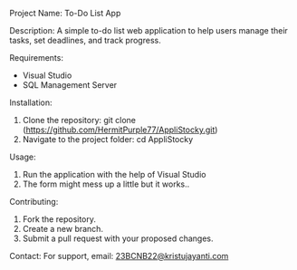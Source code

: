 Project Name: To-Do List App

Description:
A simple to-do list web application to help users manage their tasks, set deadlines, and track progress.

Requirements:
- Visual Studio
- SQL Management Server

Installation:
1. Clone the repository:
   git clone (https://github.com/HermitPurple77/AppliStocky.git)
2. Navigate to the project folder:
   cd AppliStocky

Usage:
1. Run the application with the help of Visual Studio
2. The form might mess up a little but it works.. 

Contributing:
1. Fork the repository.
2. Create a new branch.
3. Submit a pull request with your proposed changes.

Contact:
For support, email: 23BCNB22@kristujayanti.com
